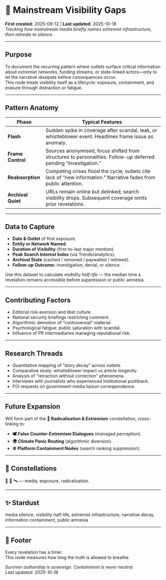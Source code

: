# 📣 Mainstream Visibility Gaps  
**First created:** 2025-09-12  |  **Last updated:** 2025-10-18  
*Tracking how mainstream media briefly names extremist infrastructure, then retreats to silence.*

---

## Purpose
To document the recurring pattern where outlets surface critical information about extremist networks, funding streams, or state-linked actors—only to let the narrative dissipate before consequences occur.  
This node treats visibility itself as a lifecycle: exposure, containment, and erasure through distraction or fatigue.

---

## Pattern Anatomy
| Phase | Typical Features |
|-------|------------------|
| **Flash** | Sudden spike in coverage after scandal, leak, or whistleblower event.  Headlines frame issue as anomaly. |
| **Frame Control** | Sources anonymised, focus shifted from structures to personalities.  Follow-up deferred pending “investigation.” |
| **Reabsorption** | Competing crises flood the cycle; outlets cite lack of “new information.”  Narrative fades from public attention. |
| **Archival Quiet** | URLs remain online but delinked; search visibility drops.  Subsequent coverage omits prior revelations. |

---

## Data to Capture
- **Date & Outlet** of first exposure.  
- **Entity or Network Named.**  
- **Duration of Visibility** (first-to-last major mention).  
- **Peak Search Interest Index** (via Trends/analytics).  
- **Archival State** (cached / removed / paywalled / relinked).  
- **Follow-up Outcome:** investigation, denial, or silence.  

Use this dataset to calculate *visibility half-life* — the median time a revelation remains accessible before suppression or public amnesia.

---

## Contributing Factors
- Editorial risk-aversion and libel culture.  
- National security briefings restricting comment.  
- Algorithmic demotion of “controversial” material.  
- Psychological fatigue: public saturation with scandal.  
- Influence of PR intermediaries managing reputational risk.  

---

## Research Threads
- Quantitative mapping of “story decay” across outlets.  
- Comparative study: whistleblower impact vs article longevity.  
- Analysis of “retraction without correction” phenomena.  
- Interviews with journalists who experienced institutional pushback.  
- FOI requests on government-media liaison correspondence.

---

## Future Expansion
Will form part of the **🪬 Radicalisation & Extremism** constellation, cross-linking to:
- **🕊️ False Counter-Extremism Dialogues** (managed perception).  
- **🌍 Climate Panic Routing** (algorithmic diversion).  
- **⚙️ Platform Containment Nodes** (search ranking suppression).

---

## 🌌 Constellations
📣 🪬 🛰️ — media, exposure, radicalisation.

---

## ✨ Stardust
media silence, visibility half-life, extremist infrastructure, narrative decay, information containment, public amnesia

---

## 🏮 Footer
Every revelation has a timer.  
This node measures how long the truth is allowed to breathe.

*Survivor authorship is sovereign. Containment is never neutral.*  
_Last updated: 2025-10-18_
